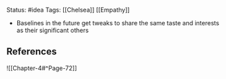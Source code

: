 Status: #idea
Tags: [[Chelsea]] [[Empathy]]

* Baselines in the future get tweaks to share the same taste and interests as their significant others

## References

![[Chapter-4#^Page-72]]
